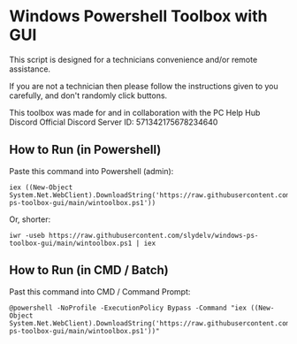 # Windows Powershell Toolbox with GUI
This script is designed for a technicians convenience and/or remote assistance. 

If you are not a technician then please follow the instructions given to you carefully, and don't randomly click buttons.

This toolbox was made for and in collaboration with the PC Help Hub Discord
Official Discord Server ID: 571342175678234640

## How to Run (in Powershell)
Paste this command into Powershell (admin):
```
iex ((New-Object System.Net.WebClient).DownloadString('https://raw.githubusercontent.com/slydelv/windows-ps-toolbox-gui/main/wintoolbox.ps1'))
```
Or, shorter:
```
iwr -useb https://raw.githubusercontent.com/slydelv/windows-ps-toolbox-gui/main/wintoolbox.ps1 | iex
```

## How to Run (in CMD / Batch)
Past this command into CMD / Command Prompt:
```
@powershell -NoProfile -ExecutionPolicy Bypass -Command "iex ((New-Object System.Net.WebClient).DownloadString('https://raw.githubusercontent.com/slydelv/windows-ps-toolbox-gui/main/wintoolbox.ps1'))"
```